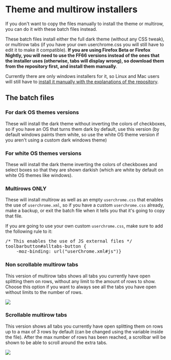 <h1>Theme and multirow installers</h1>
<p>If you don't want to copy the files manually to install the theme or multirow, you can do it with these batch files instead.</p>
<p>These batch files install either the full dark theme (without any CSS tweak), or multirow tabs (if you have your own userchrome.css you will still have to edit it to make it compatible). <b>If you are using Firefox Beta or Firefox Nightly, you will need to use the FF66 versions instead of the ones that the installer uses (otherwise, tabs will display wrong), so download them from the repository first, and install them manually</b>.</p>
<p>Currently there are only windows installers for it, so Linux and Mac users will still have to <a href="https://github.com/Izheil/Quantum-Nox-Firefox-Dark-Full-Theme/tree/master/Full%20dark%20theme#installation">install it manually with the explanations of the repository</a>.</p>

<h2>The batch files</h2>
<h3>For dark OS themes versions</h3>
<p>These will install the dark theme without inverting the colors of checkboxes, so if you have an OS that turns them dark by default, use this version (by default windows paints them white, so use the white OS theme version if you aren't using a custom dark windows theme)</p>

<h3>For white OS themes versions</h3>
<p>These will install the dark theme inverting the colors of checkboxes and select boxes so that they are shown darkish (which are white by default on white OS themes like windows).</p>

<h3>Multirows ONLY</h3>
<p>These will install multirow as well as an empty <code>userchrome.css</code> that enables the use of <code>userchrome.xml</code>, so if you have a custom <code>userchrome.css</code> already, make a backup, or exit the batch file when it tells you that it's going to copy that file.</p>
<p>If you are going to use your own custom <code>userchrome.css</code>, make sure to add the following rule to it:</p>
<pre>
/* This enables the use of JS external files */
toolbarbutton#alltabs-button {
    -moz-binding: url("userChrome.xml#js")}
</pre>

<h3>Non scrollable multirow tabs</h3>
<p>This version of multirow tabs shows all tabs you currently have open splitting them on rows, without any limit to the amount of rows to show. Choose this option if you want to always see all the tabs you have open without limits to the number of rows.</p>
<img src="https://i.imgur.com/GWSgqD9.png">

<h3>Scrollable multirow tabs</h3>
<p>This version shows all tabs you currently have open splitting them on rows up to a max of 3 rows by default (can be changed using the variable inside the file). After the max number of rows has been reached, a scrollbar will be shown to be able to scroll around the extra tabs.</p>
<img src="https://i.imgur.com/qqQn4Ky.png">

